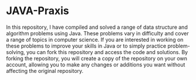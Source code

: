 # JAVA-Praxis

In this repository, I have compiled and solved a range of data structure and algorithm problems using Java. These problems vary in difficulty and cover a range of topics in computer science. If you are interested in working on these problems to improve your skills in Java or to simply practice problem-solving, you can fork this repository and access the code and solutions. By forking the repository, you will create a copy of the repository on your own account, allowing you to make any changes or additions you want without affecting the original repository.
